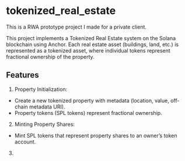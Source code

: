 # tokenized_real_estate
This is a RWA prototype project I made for a private client.

This project implements a Tokenized Real Estate system on the Solana blockchain using Anchor. Each real estate asset (buildings, land, etc.) is represented as a tokenized asset, where individual tokens represent fractional ownership of the property.

## Features
1. Property Initialization:
- Create a new tokenized property with metadata (location, value, off-chain metadata URI).
- Property tokens (SPL tokens) represent fractional ownership.
2. Minting Property Shares:
  - Mint SPL tokens that represent property shares to an owner’s token account.
3.
   
   


